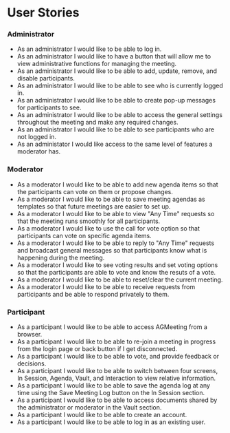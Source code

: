 # User Stories

### Administrator

- As an administrator I would like to be able to log in.
- As an administrator I would like to have a button that will allow me to view administrative functions for managing the meeting.
- As an administrator I would like to be able to add, update, remove, and disable participants.
- As an administrator I would like to be able to see who is currently logged in.
- As an administrator I would like to be able to create pop-up messages for participants to see.
- As an administrator I would like to be able to access the general settings throughout the meeting and make any required changes.
- As an administrator I would like to be able to see participants who are not logged in.
- As an administator I would like access to the same level of features a moderator has.

### Moderator

- As a moderator I would like to be able to add new agenda items so that the participants can vote on them or propose changes.
- As a moderator I would like to be able to save meeting agendas as templates so that future meetings are easier to set up.
- As a moderator I would like to be able to view "Any Time" requests so that the meeting runs smoothly for all participants.
- As a moderator I would like to use the call for vote option so that participants can vote on specific agenda items.
- As a moderator I would like to be able to reply to "Any Time" requests and broadcast general messages so that participants know what is happening during the meeting.
- As a moderator I would like to see voting results and set voting options so that the participants are able to vote and know the resuts of a vote.
- As a moderator I would like to be able to reset/clear the current meeting.
- As a moderator I would like to be able to receive requests from participants and be able to respond privately to them.

### Participant

- As a participant I would like to be able to access AGMeeting from a browser.
- As a participant I would like to be able to re-join a meeting in progress from the login page or back button if I get disconnected.
- As a participant I would like to be able to vote, and provide feedback or decisions.
- As a participant I would like to be able to switch between four screens, In Session, Agenda, Vault, and Interaction to view relative information.
- As a participant I would like to be able to save the agenda log at any time using the Save Meeting Log button on the In Session section. 
- As a participant I would like to be able to access documents shared by the administrator or moderator in the Vault section.
- As a participant I would like to be able to create an account.
- As a participant I would like to be able to log in as an existing user.